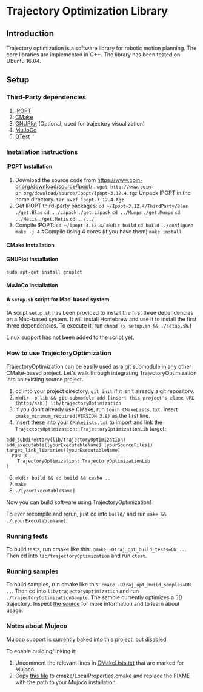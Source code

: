 # Trajectory Optimization Library

## Introduction

Trajectory optimization is a software library for robotic motion planning. The core libraries are implemented in C++. The library has been tested on Ubuntu 16.04.

## Setup

### Third-Party dependencies

1) [IPOPT](https://projects.coin-or.org/Ipopt)
2) [CMake](https://cmake.org/)
3) [GNUPlot](http://www.gnuplot.info/) (Optional, used for trajectory visualization)
4) [MuJoCo](http://www.mujoco.org)
5) [GTest](https://github.com/google/googletest)


### Installation instructions
#### IPOPT Installation
1) Download the source code from https://www.coin-or.org/download/source/Ipopt/ .
`wget http://www.coin-or.org/download/source/Ipopt/Ipopt-3.12.4.tgz`
Unpack IPOPT in the home directory.
`tar xvzf Ipopt-3.12.4.tgz`
2) Get IPOPT third-party packages:
`cd ~/Ipopt-3.12.4/ThirdParty/Blas`
`./get.Blas`
`cd ../Lapack`
`./get.Lapack`
`cd ../Mumps`
`./get.Mumps`
`cd ../Metis`
`./get.Metis`
`cd ../../`
3) Compile IPOPT:
`cd ~/Ipopt-3.12.4/`
`mkdir build`
`cd build`
`../configure`
`make -j 4` #Compile using 4 cores (if you have them) 
`make install`

#### CMake Installation

#### GNUPlot Installation
`sudo apt-get install gnuplot`

#### MuJoCo Installation


#### A `setup.sh` script for Mac-based system
(A script `setup.sh` has been provided to install the first three dependencies on a Mac-based system. It will install Homebrew and use it to install the first three dependencies. To execute it, run `chmod +x setup.sh && ./setup.sh`.)

Linux support has not been added to the script yet.

### How to use TrajectoryOptimization

TrajectoryOptimization can be easily used as a git submodule in any other CMake-based project. Let's walk through integrating TrajectoryOptimization into an existing source project.

1) cd into your project directory, `git init` if it isn't already a git repository.
2) `mkdir -p lib && git submodule add [insert this project's clone URL (https/ssh)] lib/trajectoryOptimization`
3) If you don't already use CMake, run `touch CMakeLists.txt`. Insert `cmake_minimum_required(VERSION 3.8)` as the first line.
5) Insert these into your `CMakeLists.txt` to import and link the `TrajectoryOptimization::TrajectoryOptimizationLib` target:
```
add_subdirectory(lib/trajectoryOptimization)
add_executable([yourExecutableName] [yourSourceFiles])
target_link_libraries([yourExecutableName]
  PUBLIC
    TrajectoryOptimization::TrajectoryOptimizationLib
)
```
6) `mkdir build && cd build && cmake ..`
7) `make`
8) `./[yourExecutableName]`

Now you can build software using TrajectoryOptimization!

To ever recompile and rerun, just cd into `build/` and run `make && ./[yourExecutableName]`.

### Running tests

To build tests, run cmake like this: `cmake -Dtraj_opt_build_tests=ON ..`. Then cd into `lib/trajectoryOptimization` and run `ctest`.

### Running samples

To build samples, run cmake like this: `cmake -Dtraj_opt_build_samples=ON ..`. Then cd into `lib/trajectoryOptimization` and run `./trajectoryOptimizationSample`. The sample currently optimizes a 3D trajectory. Inspect [the source](src/trajectoryOptimizationMain.cpp) for more information and to learn about usage.

### Notes about Mujoco

Mujoco support is currently baked into this project, but disabled.

To enable building/linking it:
1) Uncomment the relevant lines in [CMakeLists.txt](CMakeLists.txt) that are marked for Mujoco.
2) Copy [this file](cmake/LocalProperties.cmake.sample) to cmake/LocalProperties.cmake and replace the FIXME with the path to your Mujoco installation.
